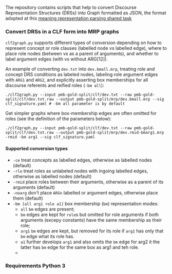 The repository contains scripts that help to convert Discourse Representation Structures (DRSs) into Graph formatted as JSON, the format adopted at this [meaning representation parsing shared task](http://mrp.nlpl.eu)   

### Convert DRSs in a CLF form into MRP graphs
`clf2graph.py` supports different types of conversion depending on how to represent concept or role clauses (labelled node vs labelled edge), where to place role nodes (between vs as a parent of arguments), and whether to label argument edges (with vs without ARG[12]).  

An example of converting `dev.txt` into `dev.bmall.mrp`, treating role and concept DRS conditions as labeled nodes, labeling role argument edges with `ARG1` and `ARG2`, and explicitly asserting box memberships for all discourse referents and reified roles (`-bm all`):

```
./clf2graph.py --input pmb-gold-split/clf/dev.txt --raw pmb-gold-split/clf/dev.txt.raw --output pmb-gold-split/mrp/dev.bmall.mrp --sig clf_signature.yaml # -bm all parameter is by default 
``` 

Get simpler graphs where box-membership edges are often omitted for roles (see the definition of the parameters below):
```
./clf2graph.py --input pmb-gold-split/clf/dev.txt --raw pmb-gold-split/clf/dev.txt.raw --output pmb-gold-split/mrp/dev.rmid-bmarg1.mrp -rmid -bm arg1 --sig clf_signature.yaml
```

#### Supported conversion types
   - `-ce` treat concepts as labelled edges, otherwise as labelled nodes (default)  
   - `-rle` treat roles as unlabeled nodes with ingoing labelled edges, otherwise as labelled nodes (default)  
   - `-rmid` place roles between their arguments, otherwise as a parent of its arguments (default)  
   - `-noarg` don't place `ARGn` labelled or argument edges, otherwise place them (default)  
   - `-bm [all arg1 role a1]` box membership (`bm`) representation modes: 
     - `all` `bm` edges are present; 
     - `bm` edges are kept for `role`s but omitted for role arguments if both arguments (excepy constants) have the same membership as their role;
     - `arg1` `bm` edges are kept, but removed for its role if `arg1` has only that `bm` edge what its role has. 
     - `a1` further develops `arg1` and also omits the `bm` edge for arg2 it the latter has `bm` edge for the same box as arg1 and teh role.
     - 
### Requirements Python 3 

